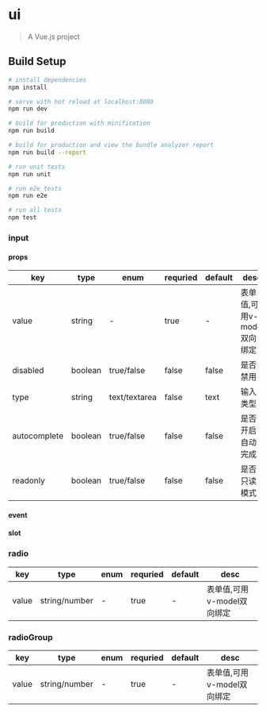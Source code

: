 # ui

> A Vue.js project

## Build Setup

``` bash
# install dependencies
npm install

# serve with hot reload at localhost:8080
npm run dev

# build for production with minification
npm run build

# build for production and view the bundle analyzer report
npm run build --report

# run unit tests
npm run unit

# run e2e tests
npm run e2e

# run all tests
npm test
```

### input 

#### props

| key          | type    | enum          | requried | default | desc                       |
| ------------ | ------- | ------------- | -------- | ------- | -------------------------- |
| value        | string  | -             | true     | -       | 表单值,可用v-model双向绑定 |
| disabled     | boolean | true/false    | false    | false   | 是否禁用                   |
| type         | string  | text/textarea | false    | text    | 输入类型                   |
| autocomplete | boolean | true/false    | false    | false   | 是否开启自动完成           |
| readonly     | boolean | true/false    | false    | false   | 是否只读模式               |

#### event

#### slot

### radio

| key   | type          | enum | requried | default | desc                       |
| ----- | ------------- | ---- | -------- | ------- | -------------------------- |
| value | string/number | -    | true     | -       | 表单值,可用v-model双向绑定 |

### radioGroup

| key   | type          | enum | requried | default | desc                       |
| ----- | ------------- | ---- | -------- | ------- | -------------------------- |
| value | string/number | -    | true     | -       | 表单值,可用v-model双向绑定 |
